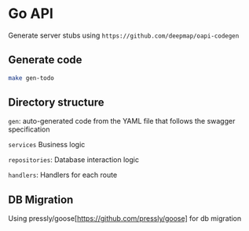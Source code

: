 # Go API

Generate server stubs using `https://github.com/deepmap/oapi-codegen`

## Generate code

```sh
make gen-todo
```

## Directory structure

`gen`: auto-generated code from the YAML file that follows the swagger specification

`services` Business logic

`repositories`: Database interaction logic

`handlers`: Handlers for each route

## DB Migration

Using pressly/goose[https://github.com/pressly/goose] for db migration
